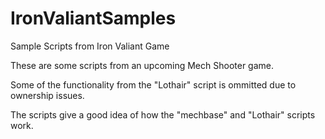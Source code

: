 # IronValiantSamples
Sample Scripts from Iron Valiant Game

These are some scripts from an upcoming Mech Shooter game.

Some of the functionality from the "Lothair" script is ommitted due to ownership issues.

The scripts give a good idea of how the "mechbase" and "Lothair" scripts work.
